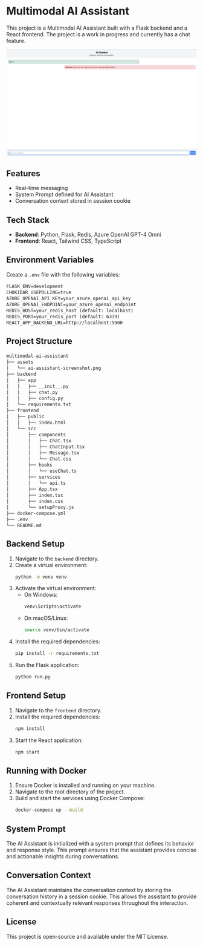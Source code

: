 # Multimodal AI Assistant

This project is a Multimodal AI Assistant built with a Flask backend and a React frontend. The project is a work in progress and currently has a chat feature.

![AI Assistant Screenshot](assets/ai-assistant-screenshot.png)

## Features

- Real-time messaging
- System Prompt defined for AI Assistant
- Conversation context stored in session cookie

## Tech Stack

- **Backend**: Python, Flask, Redis, Azure OpenAI GPT-4 Omni
- **Frontend**: React, Tailwind CSS, TypeScript

## Environment Variables

Create a `.env` file with the following variables:

```
FLASK_ENV=development
CHOKIDAR_USEPOLLING=true
AZURE_OPENAI_API_KEY=your_azure_openai_api_key
AZURE_OPENAI_ENDPOINT=your_azure_openai_endpoint
REDIS_HOST=your_redis_host (default: localhost)
REDIS_PORT=your_redis_port (default: 6379)
REACT_APP_BACKEND_URL=http://localhost:5000
```

## Project Structure

```
multimodal-ai-assistant
├── assets
│   └── ai-assistant-screenshot.png
├── backend
│   ├── app
│   │   ├── __init__.py
│   │   ├── chat.py
│   │   ├── config.py
│   └── requirements.txt
├── frontend
│   ├── public
│   │   ├── index.html
│   └── src
│       ├── components
│       │   ├── Chat.tsx
│       │   ├── ChatInput.tsx
│       │   ├── Message.tsx
│       │   └── Chat.css
│       ├── hooks
│       │   └── useChat.ts
│       ├── services
│       │   └── api.ts
│       ├── App.tsx
│       ├── index.tsx
│       ├── index.css
│       └── setupProxy.js
├── docker-compose.yml
├── .env
└── README.md
```

## Backend Setup

1. Navigate to the `backend` directory.
2. Create a virtual environment:
   ```sh
   python -m venv venv
   ```
3. Activate the virtual environment:
   - On Windows:
     ```sh
     venv\Scripts\activate
     ```
   - On macOS/Linux:
     ```sh
     source venv/bin/activate
     ```
4. Install the required dependencies:
   ```sh
   pip install -r requirements.txt
   ```
5. Run the Flask application:
   ```sh
   python run.py
   ```

## Frontend Setup

1. Navigate to the `frontend` directory.
2. Install the required dependencies:
   ```sh
   npm install
   ```
3. Start the React application:
   ```sh
   npm start
   ```

## Running with Docker

1. Ensure Docker is installed and running on your machine.
2. Navigate to the root directory of the project.
3. Build and start the services using Docker Compose:
   ```sh
   docker-compose up --build
   ```

## System Prompt

The AI Assistant is initialized with a system prompt that defines its behavior and response style. This prompt ensures that the assistant provides concise and actionable insights during conversations.

## Conversation Context

The AI Assistant maintains the conversation context by storing the conversation history in a session cookie. This allows the assistant to provide coherent and contextually relevant responses throughout the interaction.

## License

This project is open-source and available under the MIT License.
